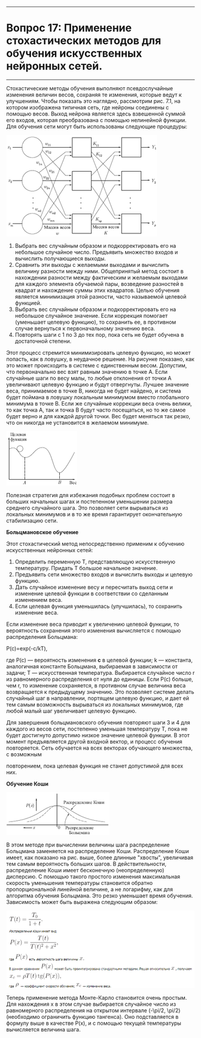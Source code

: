 ___ 
# Вопрос 17: Применение стохастических методов для обучения искусственных нейронных сетей. 
___ 
Стохастические методы обучения выполняют псевдослучайные изменения величин весов, сохраняя те изменения, которые ведут к улучшениям. Чтобы показать это наглядно, рассмотрим рис. 7.1, на котором изображена типичная сеть, где нейроны соединены с помощью весов. Выход нейрона является здесь взвешенной суммой его входов, которая преобразована с помощью нелинейной функции. Для обучения сети могут быть использованы следующие процедуры: 

![Рисунок](../resources/imgs/t17_1.png) 

1) Выбрать вес случайным образом и подкорректировать его на небольшое случайное число. Предъявить множество входов и вычислить получающиеся выходы. 
2) Сравнить эти выходы с желаемыми выходами и вычислить величину разности между ними. Общепринятый метод состоит в нахождении разности между фактическим и желаемым выходами для каждого элемента обучаемой пары, возведение разностей в квадрат и нахождение суммы этих квадратов. Целью обучения является минимизация этой разности, часто называемой целевой функцией. 
3) Выбрать вес случайным образом и подкорректировать его на небольшое случайное значение. Если коррекция помогает (уменьшает целевую функцию), то сохранить ее, в противном случае вернуться к первоначальному значению веса. 
4) Повторять шаги с 1 по 3 до тех пор, пока сеть не будет обучена в достаточной степени. 

Этот процесс стремится минимизировать целевую функцию, но может попасть, как в ловушку, в неудачное решение. На рисунке показано, как это может происходить в системе с единственным весом. Допустим, что первоначально вес взят равным значению в точке A. Если случайные шаги по весу малы, то любые отклонения от точки A увеличивают целевую функцию и будут отвергнуты. Лучшее значение веса, принимаемое в точке B, никогда не будет найдено, и система будет поймана в ловушку локальным минимумом вместо глобального минимума в точке B. Если же случайные коррекции веса очень велики, то как точка A, так и точка B будут часто посещаться, но то же самое будет верно и для каждой другой точки. Вес будет меняться так резко, что он никогда не установится в желаемом минимуме. 

![Рисунок](../resources/imgs/t17_2.png) 

Полезная стратегия для избежания подобных проблем состоит в больших начальных шагах и постепенном уменьшении размера среднего случайного шага. Это позволяет сети вырываться из локальных минимумов и в то же время гарантирует окончательную стабилизацию сети. 

**Больцмановское обучение** 

Этот стохастический метод непосредственно применим к обучению искусственных нейронных сетей: 

1) Определить переменную T, представляющую искусственную температуру. Придать T большое начальное значение. 
2) Предъявить сети множество входов и вычислить выходы и целевую функцию. 
3) Дать случайное изменение весу и пересчитать выход сети и изменение целевой функции в соответствии со сделанным изменением веса. 
4) Если целевая функция уменьшилась (улучшилась), то сохранить изменение веса. 

Если изменение веса приводит к увеличению целевой функции, то вероятность сохранения этого изменения вычисляется с помощью распределения Больцмана: 

P(c)=exp(-c/kT), 

где P(c) — вероятность изменения **c** в целевой функции; k — константа, аналогичная константе Больцмана, выбираемая в зависимости от задачи; T — искусственная температура. 
Выбирается случайное число r из равномерного распределения от нуля до единицы. Если P(c) больше, чем r, то изменение сохраняется, в противном случае величина веса возвращается к предыдущему значению. Это позволяет системе делать случайный шаг в направлении, портящем целевую функцию, и дает ей тем самым возможность вырываться из локальных минимумов, где любой малый шаг увеличивает целевую функцию. 

Для завершения больцмановского обучения повторяют шаги 3 и 4 для каждого из весов сети, постепенно уменьшая температуру T, пока не будет достигнуто допустимо низкое значение целевой функции. В этот момент предъявляется другой входной вектор, и процесс обучения повторяется. Сеть обучается на всех векторах обучающего множества, с возможным
 
повторением, пока целевая функция не станет допустимой для всех них. 

**Обучение Коши** 

![Рисунок](../resources/imgs/t17_3.png) 

В этом методе при вычислении величины шага распределение Больцмана заменяется на распределение Коши. Распределение Коши имеет, как показано на рис. выше, более длинные "хвосты", увеличивая тем самым вероятность больших шагов. В действительности, распределение Коши имеет бесконечную (неопределенную) дисперсию. С помощью такого простого изменения максимальная скорость уменьшения температуры становится обратно пропорциональной линейной величине, а не логарифму, как для алгоритма обучения Больцмана. Это резко уменьшает время обучения. Зависимость может быть выражена следующим образом: 

![Рисунок](../resources/imgs/t17_4.png) 

Теперь применение метода Монте-Карло становится очень простым. Для нахождения x в этом случае выбирается случайное число из равномерного распределения на открытом интервале (-\pi/2, \pi/2) (необходимо ограничить функцию тангенса). Оно подставляется в формулу выше в качестве P(x), и с помощью текущей температуры вычисляется величина шага.